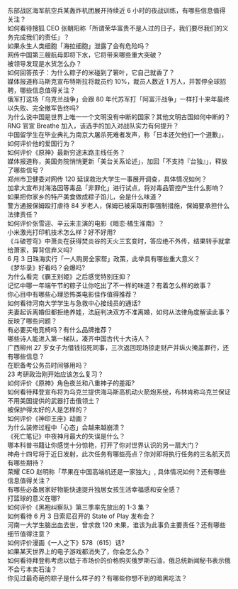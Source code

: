 东部战区海军航空兵某轰炸机团展开持续近 6 小时的夜战训练，有哪些信息值得关注？  
如何看待搜狐 CEO 张朝阳称「所谓荣华富贵不是人过的日子，我们要尽我们的义务完成我们的责任」？  
如果永生人类细胞「海拉细胞」泄露了会有危险吗？  
网传中国第三艘航母即将下水，它将带来哪些重大突破？  
被领导发现是水货怎么办？  
如何回答孩子：为什么粽子的米碰到了箬叶，它自己就香了？  
媒体报道称马斯克宣布特斯拉将裁员约 10%，裁员人数近 1 万人，并暂停全球招聘，哪些信息值得关注？  
俄军打这场「乌克兰战争」会跟 80 年代苏军打「阿富汗战争」一样打十来年最终以失败、完全撤军告终吗?  
为什么说中国是世界上唯一一个文明没有中断的国家？其他文明古国如何中断的？  
RNG 官宣 Breathe 加入，该选手的加入对战队实力有何提升？  
中国留学生在毕业典礼为南京大屠杀死难者发声，称「日本还欠他们一个道歉」，如何评价他的爱国行为？  
如何评价《原神》最新穷途末路主线任务？  
媒体报道称，美国务院悄悄更新「美台关系论述」，加回「不支持『台独』」，释放了哪些信号？  
郑州市卫健委对网传 120 延误救治大学生一事展开调查，具体情况如何？  
加拿大宣布对海洛因等毒品「非罪化」进行试点，将对毒品管控产生什么影响？  
如果把你家乡的特产美食做成粽子馅儿，会是什么味道？  
警方通报保姆殴打虐待 84 岁老人，保姆已被采取刑事强制措施，保姆要承担什么法律责任？  
如何评价张雪迎、辛云来主演的电影《暗恋·橘生淮南》？  
小米激光打印机技术怎么样？好不好用?  
《斗破苍穹》中萧炎在获得焚炎谷的天火三玄变时，答应绝不外传，结果转手就拿给萧家，算背信弃义吗?  
6 月 3 日珠海实行「一人购房全家帮」政策，此举具有哪些重大意义？  
《梦华录》好看吗？会爆吗?  
为什么看完《霸王别姬》之后感觉特别压抑？  
记忆中哪一年端午节的粽子让你吃出了不一样的味道？有着怎么样的故事？  
你心目中有哪些心理恐怖类电影佳作值得推荐？  
如何看待河南大学学生与急救中心接线员的通话?  
夫妻起诉离婚但都拒绝养娃，法庭判决双方不准离婚，如何从法律角度解读此事？反映了哪些问题？  
有必要买电竞椅吗？有什么品牌推荐？  
哪些诗人能进入第一梯队，凑齐中国古代十大诗人？  
广西柳州 27 岁女子为借钱掐死同事，三次返回现场掠走财产并纵火掩盖罪行，还有哪些信息？  
在职备考公务员时间够用吗？  
23 考研政治刚开始应该怎么复习？  
如何评价《原神》角色夜兰和八重神子的差距?  
如何看待拜登宣布将为乌克兰提供海马斯高机动火箭炮系统，布林肯称乌克兰保证不用美国提供的武器打击俄领土？  
被保护得太好的人是怎样的？  
如何评价《神印王座》动画？  
为什么装修过程中「心态」会越来越崩溃？  
《死亡笔记》中夜神月最大的失误是什么？  
哪本科普书籍让你感觉十分惊艳，打开了你对世界认识的另一扇大门？  
神舟十四号将于近日发射，此次任务有哪些亮点？你对即将执行任务的三名航天员有哪些期待？  
荣耀 CEO 赵明称「苹果在中国高端机还是一家独大」, 具体情况如何？还有哪些信息值得关注？  
有哪些必备居家好物能快速提升独居女孩生活幸福感和安全感？  
打篮球的意义在哪?  
如何评价《黑袍纠察队》第三季率先放出的 1-3 集？  
如何看待 6 月 3 日索尼召开的 State of Play 发布会？  
河南一大学生脑出血去世，曾求救 120 未果，谁该为此事负主要责任？还有哪些细节值得注意？  
如何评价漫画《一人之下》578（615）话?  
如果某天世界上的电子游戏都消失了，你会怎么办？  
如何看待拜登称考虑以低于市场价的价格购买俄罗斯石油，俄总统新闻秘书表示俄不会亏本卖石油？  
你见过最奇葩的粽子是什么样子的？有哪些你想不到的暗黑吃法？  
